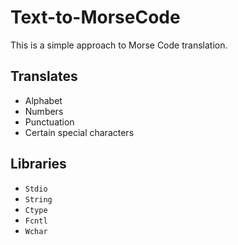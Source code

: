 # Text-to-MorseCode

This is a  simple approach to Morse Code translation.

**Translates**
---
+ Alphabet
+ Numbers
+ Punctuation
+ Certain special characters

**Libraries**
---
+ `Stdio`
+ `String`
+ `Ctype`
+ `Fcntl`
+ `Wchar`
